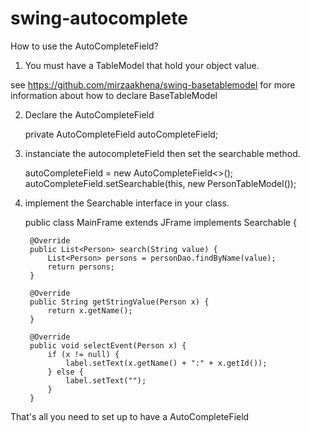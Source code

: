 # swing-autocomplete

How to use the AutoCompleteField?

1. You must have a TableModel that hold your object value.

see https://github.com/mirzaakhena/swing-basetablemodel for more information about how to declare BaseTableModel

2. Declare the AutoCompleteField

     private AutoCompleteField<Person> autoCompleteField;
    
3. instanciate the autocompleteField then set the searchable method.

     autoCompleteField = new AutoCompleteField<>();
     autoCompleteField.setSearchable(this, new PersonTableModel());
    
4. implement the Searchable interface in your class. 

	public class MainFrame extends JFrame implements Searchable<Person> {
    
	    @Override
		public List<Person> search(String value) {
			List<Person> persons = personDao.findByName(value);
			return persons;
		}
	
		@Override
		public String getStringValue(Person x) {
			return x.getName();
		}
	
		@Override
		public void selectEvent(Person x) {
			if (x != null) {
				label.setText(x.getName() + ":" + x.getId());
			} else {
				label.setText("");
			}
		}
   

That's all you need to set up to have a AutoCompleteField
